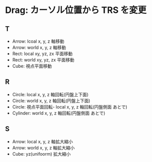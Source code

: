 # Drag: カーソル位置から TRS を変更

## T

- Arrow: lcoal x, y, z 軸移動
- Arrow: world x, y, z 軸移動
- Rect: local xy, yz, zx 平面移動
- Rect: world xy, yz, zx 平面移動
- Cube: 視点平面移動

## R

- Circle: local x, y, z 軸回転(円盤上下面)
- Circle: world x, y, z 軸回転(円盤上下面)
- Circle: 視点平面回転- local x, y, z 軸回転(円盤側面 あとで)
- Cylinder: world x, y, z 軸回転(円盤側面 あとで)

## S

- Arrow: local x, y, z 軸拡大縮小
- Arrow: world x, y, z 軸拡大縮小
- Cube: yz(unifoorm) 拡大縮小
